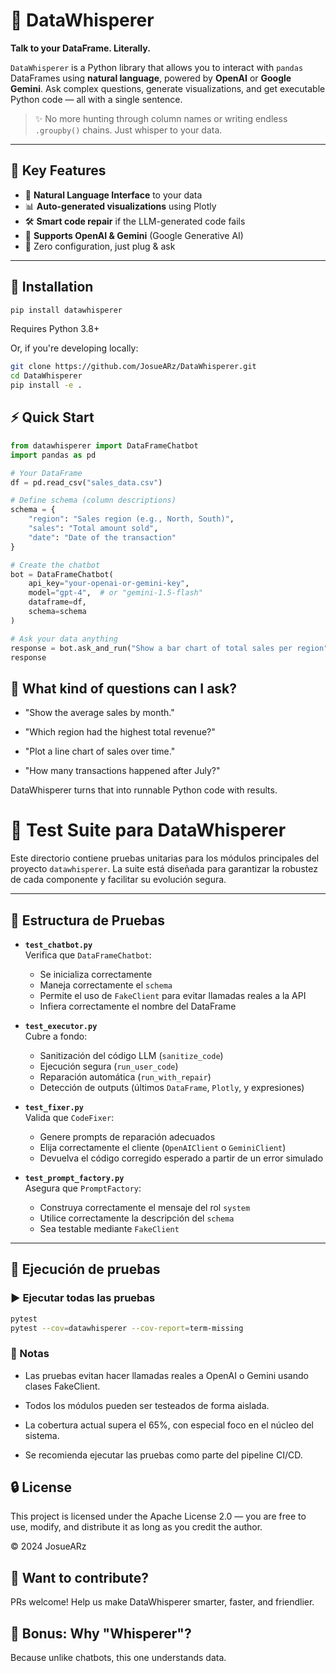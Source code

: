 # 🧠 DataWhisperer

**Talk to your DataFrame. Literally.**

`DataWhisperer` is a Python library that allows you to interact with `pandas` DataFrames using **natural language**, powered by **OpenAI** or **Google Gemini**. Ask complex questions, generate visualizations, and get executable Python code — all with a single sentence.

> ✨ No more hunting through column names or writing endless `.groupby()` chains. Just whisper to your data.

---

## 🚀 Key Features

- 🔗 **Natural Language Interface** to your data
- 📊 **Auto-generated visualizations** using Plotly
- 🛠️ **Smart code repair** if the LLM-generated code fails
- 🧠 **Supports OpenAI & Gemini** (Google Generative AI)
- 🧼 Zero configuration, just plug & ask

---

## 🧱 Installation

```bash
pip install datawhisperer
```

Requires Python 3.8+

Or, if you're developing locally:
```bash
git clone https://github.com/JosueARz/DataWhisperer.git
cd DataWhisperer
pip install -e .
```

## ⚡ Quick Start
```python
from datawhisperer import DataFrameChatbot
import pandas as pd

# Your DataFrame
df = pd.read_csv("sales_data.csv")

# Define schema (column descriptions)
schema = {
    "region": "Sales region (e.g., North, South)",
    "sales": "Total amount sold",
    "date": "Date of the transaction"
}

# Create the chatbot
bot = DataFrameChatbot(
    api_key="your-openai-or-gemini-key",
    model="gpt-4",  # or "gemini-1.5-flash"
    dataframe=df,
    schema=schema
)

# Ask your data anything
response = bot.ask_and_run("Show a bar chart of total sales per region")
response
```
## 🧠 What kind of questions can I ask?
- "Show the average sales by month."

- "Which region had the highest total revenue?"

- "Plot a line chart of sales over time."

- "How many transactions happened after July?"

DataWhisperer turns that into runnable Python code with results.

# 🧪 Test Suite para DataWhisperer

Este directorio contiene pruebas unitarias para los módulos principales del proyecto `datawhisperer`. La suite está diseñada para garantizar la robustez de cada componente y facilitar su evolución segura.

---

## 📂 Estructura de Pruebas

- **`test_chatbot.py`**  
  Verifica que `DataFrameChatbot`:
  - Se inicializa correctamente
  - Maneja correctamente el `schema`
  - Permite el uso de `FakeClient` para evitar llamadas reales a la API
  - Infiera correctamente el nombre del DataFrame

- **`test_executor.py`**  
  Cubre a fondo:
  - Sanitización del código LLM (`sanitize_code`)
  - Ejecución segura (`run_user_code`)
  - Reparación automática (`run_with_repair`)
  - Detección de outputs (últimos `DataFrame`, `Plotly`, y expresiones)

- **`test_fixer.py`**  
  Valida que `CodeFixer`:
  - Genere prompts de reparación adecuados
  - Elija correctamente el cliente (`OpenAIClient` o `GeminiClient`)
  - Devuelva el código corregido esperado a partir de un error simulado

- **`test_prompt_factory.py`**  
  Asegura que `PromptFactory`:
  - Construya correctamente el mensaje del rol `system`
  - Utilice correctamente la descripción del `schema`
  - Sea testable mediante `FakeClient`

---

## 🚀 Ejecución de pruebas

### ▶️ Ejecutar todas las pruebas
```bash
pytest
pytest --cov=datawhisperer --cov-report=term-missing
```

### 📌 Notas
- Las pruebas evitan hacer llamadas reales a OpenAI o Gemini usando clases FakeClient.

- Todos los módulos pueden ser testeados de forma aislada.

- La cobertura actual supera el 65%, con especial foco en el núcleo del sistema.

- Se recomienda ejecutar las pruebas como parte del pipeline CI/CD.

## 🔒 License
This project is licensed under the Apache License 2.0 — you are free to use, modify, and distribute it as long as you credit the author.

© 2024 JosueARz

## 💬 Want to contribute?
PRs welcome! Help us make DataWhisperer smarter, faster, and friendlier.

## 🧙 Bonus: Why "Whisperer"?
Because unlike chatbots, this one understands data.